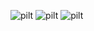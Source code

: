 ![pilt](https://github.com/user-attachments/assets/6560bc1d-aa8b-46ad-a3d2-09040bf2b2d3)
![pilt](https://github.com/user-attachments/assets/206b0fc8-13c0-48d4-a22c-6776c66e9e18)
![pilt](https://github.com/user-attachments/assets/8538eaaa-8270-45b4-a1d9-8492a1ba1d20)
